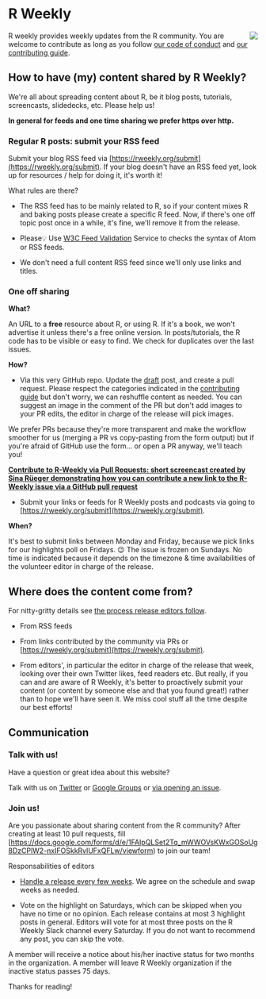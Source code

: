 # R Weekly

<img align="right" src="https://rweekly.org/images/icons/icon-256x256.png">

R weekly provides weekly updates from the R community. You are welcome to contribute as long as you follow [our code of conduct](CODE_OF_CONDUCT.md) and [our contributing guide](CONTRIBUTING.md).

## How to have (my) content shared by R Weekly?

We're all about spreading content about R, be it blog posts, tutorials, screencasts, slidedecks, etc. 
Please help us!

**In general for feeds and one time sharing we prefer https over http.**

### Regular R posts: submit your RSS feed

Submit your blog RSS feed via [https://rweekly.org/submit](https://rweekly.org/submit).
If your blog doesn't have an RSS feed yet, look up for resources / help for doing it, it's worth it!

What rules are there?

* The RSS feed has to be mainly related to R, so if your content mixes R and baking posts please create a specific R feed. Now, if there's one off topic post once in a while, it's fine, we'll remove it from the release.

*  Please💡 Use [W3C Feed Validation](https://validator.w3.org/feed/) Service to checks the syntax of Atom or RSS feeds.

* We don't need a full content RSS feed since we'll only use links and titles. 

### One off sharing

**What?**

An URL to a **free** resource about R, or using R.
If it's a book, we won't advertise it unless there's a free online version.
In posts/tutorials, the R code has to be visible or easy to find.
We check for duplicates over the last issues.

**How?**

* Via this very GitHub repo. Update the [draft](https://github.com/rweekly/rweekly.org/blob/gh-pages/draft.md) post, and create a pull request. Please respect the categories indicated in the [contributing guide](CONTRIBUTING.md) but don't worry, we can reshuffle content as needed. You can suggest an image in the comment of the PR but don't add images to your PR edits, the editor in charge of the release will pick images.

We prefer PRs because they're more transparent and make the workflow smoother for us (merging a PR vs copy-pasting from the form output) but if you're afraid of GitHub use the form... or open a PR anyway, we'll teach you!

**[Contribute to R-Weekly via Pull Requests: short screencast created by Sina Rüeger demonstrating how you can contribute a new link to the R-Weekly issue via a GitHub pull request](https://www.youtube.com/watch?v=oNcW5xeV1bw)**

* Submit your links or feeds for R Weekly posts and podcasts via going to [https://rweekly.org/submit](https://rweekly.org/submit). 


**When?**

It's best to submit links between Monday and Friday, because we pick links for our highlights poll on Fridays. :wink:
The issue is frozen on Sundays.
No time is indicated because it depends on the timezone & time availabilities of the volunteer editor in charge of the release.

## Where does the content come from?

For nitty-gritty details see [the process release editors follow](https://github.com/rweekly/rweekly.org/wiki/Release-Editor-FAQ).

* From RSS feeds

* From links contributed by the community via PRs or [https://rweekly.org/submit](https://rweekly.org/submit). 

* From editors', in particular the editor in charge of the release that week, looking over their own Twitter likes, feed readers etc. But really, if you can and are aware of R Weekly, it's better to proactively submit your content (or content by someone else and that you found great!) rather than to hope we'll have seen it. We miss cool stuff all the time despite our best efforts!

## Communication

### Talk with us!

Have a question or great idea about this website? 

Talk with us on [Twitter](https://twitter.com/rweekly_org) or [Google Groups](https://groups.google.com/forum/#!forum/rweekly) or [via opening an issue](https://github.com/rweekly/rweekly.org/issues/new).

### Join us!

Are you passionate about sharing content from the R community? After creating at least 10 pull requests, fill [https://docs.google.com/forms/d/e/1FAIpQLSet2Tq_mWWOVsKWxGOSoUg8DzCPlW2-nxIFOSkkRvlUFxQFLw/viewform) to join our team!

Responsabilities of editors

* [Handle a release every few weeks](https://github.com/rweekly/rweekly.org/wiki/Release-Editor-FAQ). We agree on the schedule and swap weeks as needed.

* Vote on the highlight on Saturdays, which can be skipped when you have no time or no opinion. Each release contains at most 3 highlight posts in general. Editors will vote for at most three posts on the R Weekly Slack channel every Saturday. If you do not want to recommend any post, you can skip the vote. 

A member will receive a notice about his/her inactive status for two months in the organization. A member will leave R Weekly organization if the inactive status passes 75 days.


Thanks for reading!
